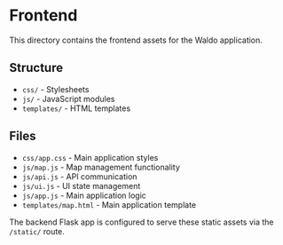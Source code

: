 # Frontend

This directory contains the frontend assets for the Waldo application.

## Structure

- `css/` - Stylesheets
- `js/` - JavaScript modules
- `templates/` - HTML templates

## Files

- `css/app.css` - Main application styles
- `js/map.js` - Map management functionality
- `js/api.js` - API communication
- `js/ui.js` - UI state management
- `js/app.js` - Main application logic
- `templates/map.html` - Main application template

The backend Flask app is configured to serve these static assets via the `/static/` route.
